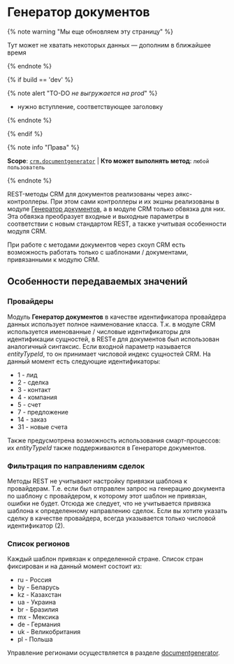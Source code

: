 # Генератор документов

{% note warning "Мы еще обновляем эту страницу" %}

Тут может не хватать некоторых данных — дополним в ближайшее время

{% endnote %}

{% if build == 'dev' %}

{% note alert "TO-DO _не выгружается на prod_" %}

- нужно вступление, соответствующее заголовку

{% endnote %}

{% endif %}

{% note info "Права" %}

**Scope**: [`crm.documentgenerator`](../../scopes/permissions.md) | **Кто может выполнять метод**: `любой пользователь`

{% endnote %}

REST-методы CRM для документов реализованы через аякс-контроллеры. При этом сами контроллеры и их экшны реализованы в модуле [Генератор документов](../document-generator/index.md), а в модуле CRM только обвязка для них. Эта обвязка преобразует входные и выходные параметры в соответствии с новым стандартом REST, а также учитывая особенности модуля CRM.

При работе с методами документов через скоуп CRM есть возможность работать только с шаблонами / документами, привязанными к модулю CRM.

## Особенности передаваемых значений

### Провайдеры

Модуль **Генератор документов** в качестве идентификатора провайдера данных использует полное наименование класса. Т.к. в модуле CRM используется именованные / числовые идентификаторы для идентификации сущностей, в RESTе для документов был использован аналогичный синтаксис. Если входной параметр называется *entityTypeId*, то он принимает числовой индекс сущностей CRM. На данный момент есть следующие идентификаторы:

- 1 - лид
- 2 - сделка
- 3 - контакт
- 4 - компания
- 5 - счет
- 7 - предложение
- 14 - заказ
- 31 - новые счета

Также предусмотрена возможность использования смарт-процессов: их *entityTypeId* также поддерживаются в Генераторе документов.

### Фильтрация по направлениям сделок

Методы REST не учитывают настройку привязки шаблона к провайдерам. Т.е. если был отправлен запрос на генерацию документа по шаблону с провайдером, к которому этот шаблон не привязан, ошибки не будет. Отсюда же следует, что не учитывается привязка шаблона к определенному направлению сделок. Если вы хотите указать сделку в качестве провайдера, всегда указывается только числовой идентификатор (2).

### Список регионов

Каждый шаблон привязан к определенной стране. Список стран фиксирован и на данный момент состоит из:

- ru - Россия
- by - Беларусь
- kz - Казахстан
- ua - Украина
- br - Бразилия
- mx - Мексика
- de - Германия
- uk - Великобритания
- pl - Польша

Управление регионами осуществляется в разделе [documentgenerator](../../document-generator/region/index.md).
